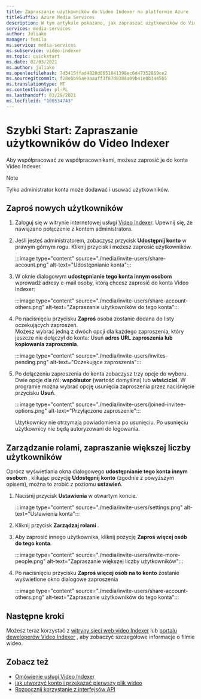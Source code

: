 ```yaml
---
title: Zapraszanie użytkowników do Video Indexer na platformie Azure
titleSuffix: Azure Media Services
description: W tym artykule pokazano, jak zapraszać użytkowników do Video Indexer.
services: media-services
author: Juliako
manager: femila
ms.service: media-services
ms.subservice: video-indexer
ms.topic: quickstart
ms.date: 02/03/2021
ms.author: juliako
ms.openlocfilehash: 7d3415ffad4820d8651841398ec6d47352869ce2
ms.sourcegitcommit: f28ebb95ae9aaaff3f87d8388a09b41e0b3445b5
ms.translationtype: MT
ms.contentlocale: pl-PL
ms.lasthandoff: 03/29/2021
ms.locfileid: "100534743"
---
```

# <a name="quickstart-invite-users-to-video-indexer"></a>Szybki Start: Zapraszanie użytkowników do Video Indexer

Aby współpracować ze współpracownikami, możesz zaprosić je do konta Video Indexer. 

> [!NOTE]
> Tylko administrator konta może dodawać i usuwać użytkowników.

## <a name="invite-new-users"></a>Zaproś nowych użytkowników

1. Zaloguj się w witrynie internetowej usługi [Video Indexer](https://www.videoindexer.ai/). Upewnij się, że nawiązano połączenie z kontem administratora.
1. Jeśli jesteś administratorem, zobaczysz przycisk **Udostępnij konto** w prawym górnym rogu. Kliknij przycisk i możesz zaprosić użytkowników. 

    :::image type="content" source="./media/invite-users/share-account.png" alt-text="Udostępnianie konta":::
1. W oknie dialogowym **udostępnianie tego konta innym osobom** wprowadź adresy e-mail osoby, którą chcesz zaprosić do konta Video Indexer:

    :::image type="content" source="./media/invite-users/share-account-others.png" alt-text="Zapraszanie użytkowników do tego konta":::  
1. Po naciśnięciu przycisku **Zaproś** osoba zostanie dodana do listy oczekujących zaproszeń. <br/>Możesz wybrać jedną z dwóch opcji dla każdego zaproszenia, który jeszcze nie dołączył do  konta: Usuń **adres URL zaproszenia lub kopiowania zaproszenia**.

    :::image type="content" source="./media/invite-users/invites-pending.png" alt-text="Oczekujące zaproszenia":::  
1. Po dołączeniu zaproszenia do konta zobaczysz trzy opcje do wyboru. Dwie opcje dla ról: **współautor** (wartość domyślna) lub **właściciel**. W programie można wybrać opcję usunięcia zaproszenia przez naciśnięcie przycisku **Usuń**.

    :::image type="content" source="./media/invite-users/joined-invitee-options.png" alt-text="Przyłączone zaproszenie":::  

    Użytkownicy nie otrzymają powiadomienia po usunięciu. Po usunięciu użytkownicy nie będą autoryzowani do logowania.

## <a name="manage-roles-invite-more-users"></a>Zarządzanie rolami, zapraszanie większej liczby użytkowników

Oprócz wyświetlania okna dialogowego **udostępnianie tego konta innym osobom** , klikając pozycję **Udostępnij konto** (zgodnie z powyższym opisem), można to zrobić z poziomu **ustawień**.

1. Naciśnij przycisk **Ustawienia** w otwartym koncie. 

    :::image type="content" source="./media/invite-users/settings.png" alt-text="Ustawienia konta":::  
1. Kliknij przycisk **Zarządzaj rolami** .
1. Aby zaprosić innego użytkownika, kliknij pozycję **Zaproś więcej osób do tego konta**.

    :::image type="content" source="./media/invite-users/invite-more-people.png" alt-text="Zapraszanie większej liczby użytkowników":::  
1. Po naciśnięciu przycisku **Zaproś więcej osób na to konto** zostanie wyświetlone okno dialogowe zaproszenia
 
    :::image type="content" source="./media/invite-users/share-account-others.png" alt-text="Zapraszanie użytkowników do tego konta":::  

## <a name="next-steps"></a>Następne kroki

Możesz teraz korzystać z [witryny sieci web video Indexer](video-indexer-view-edit.md) lub [portalu deweloperów Video Indexer](video-indexer-use-apis.md) , aby zobaczyć szczegółowe informacje o filmie wideo.

## <a name="see-also"></a>Zobacz też

- [Omówienie usługi Video Indexer](video-indexer-overview.md)
- [jak utworzyć konto i przekazać pierwszy plik wideo](video-indexer-get-started.md)
- [Rozpocznij korzystanie z interfejsów API](video-indexer-use-apis.md)
